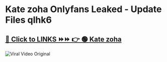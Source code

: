 
 # Kate zoha Onlyfans Leaked - Update Files qlhk6

## <h2><a href="https://clipsfans.com/Kate_zoha&ref=git">🔗 Click to LINKS ⏩⏩ 👉 🟢 Kate zoha </a></h2>

<a href="https://clipsfans.com/Kate_zoha&ref=git" rel="nofollow" data-target="animated-image.originalLink"><img src="https://i.ibb.co.com/xMMVF88/686577567.gif" alt="Viral Video Original" style="max-width: 100%; display: inline-block;" data-target="animated-image.originalImage"></a>

